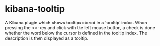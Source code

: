 # kibana-tooltip

A Kibana plugin which shows tooltips stored in a 'tooltip' index. 
When pressing the <<ALT>>-key and click with the left mouse button, a check is done whether the word below the cursor is defined in the tooltip index. 
The description is then displayed as a tooltip.
